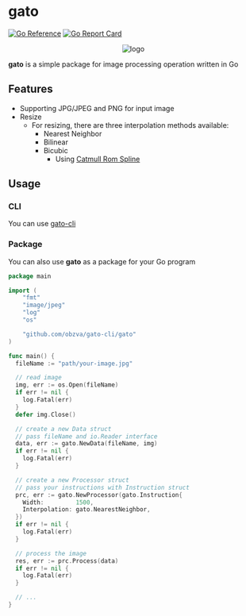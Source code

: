 # gato

[![Go Reference](https://pkg.go.dev/badge/github.com/obzva/gato.svg)](https://pkg.go.dev/github.com/obzva/gato)
[![Go Report Card](https://goreportcard.com/badge/github.com/obzva/gato)](https://goreportcard.com/report/github.com/obzva/gato)

<p align="center">
  <img alt="logo" src="https://image-server.dngyng1000.com/images/github-assets/gato/logo.png?w=300">
</p>

**gato** is a simple package for image processing operation written in Go

## Features

- Supporting JPG/JPEG and PNG for input image
- Resize
  - For resizing, there are three interpolation methods available:
    - Nearest Neighbor
    - Bilinear
    - Bicubic
      - Using [Catmull Rom Spline](https://en.wikipedia.org/wiki/Cubic_Hermite_spline#Interpolation_on_the_unit_interval_with_matched_derivatives_at_endpoints)

## Usage

### CLI

You can use [gato-cli](https://github.com/obzva/gato-cli)

### Package

You can also use **gato** as a package for your Go program

```go
package main

import (
	"fmt"
	"image/jpeg"
	"log"
	"os"

	"github.com/obzva/gato-cli/gato"
)

func main() {
  fileName := "path/your-image.jpg"

  // read image
  img, err := os.Open(fileName)
  if err != nil {
	log.Fatal(err)
  }
  defer img.Close()

  // create a new Data struct
  // pass fileName and io.Reader interface
  data, err := gato.NewData(fileName, img)
  if err != nil {
	log.Fatal(err)
  }

  // create a new Processor struct
  // pass your instructions with Instruction struct
  prc, err := gato.NewProcessor(gato.Instruction{
	Width:         1500,
	Interpolation: gato.NearestNeighbor,
  })
  if err != nil {
    log.Fatal(err)
  }

  // process the image
  res, err := prc.Process(data)
  if err != nil {
	log.Fatal(err)
  }

  // ...
}
```
